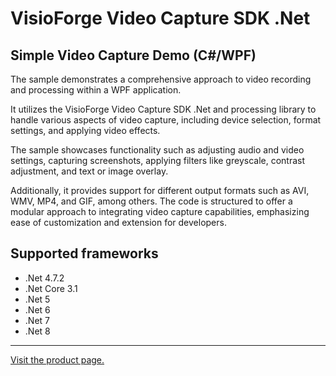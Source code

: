 ﻿# VisioForge Video Capture SDK .Net

## Simple Video Capture Demo (C#/WPF)

The sample demonstrates a comprehensive approach to video recording and processing within a WPF application.

It utilizes the VisioForge Video Capture SDK .Net and processing library to handle various aspects of video capture, including device selection, format settings, and applying video effects.

The sample showcases functionality such as adjusting audio and video settings, capturing screenshots, applying filters like greyscale, contrast adjustment, and text or image overlay.

Additionally, it provides support for different output formats such as AVI, WMV, MP4, and GIF, among others. The code is structured to offer a modular approach to integrating video capture capabilities, emphasizing ease of customization and extension for developers.

## Supported frameworks

* .Net 4.7.2
* .Net Core 3.1
* .Net 5
* .Net 6
* .Net 7
* .Net 8

---

[Visit the product page.](https://www.visioforge.com/video-capture-sdk-net)
